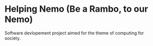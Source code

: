 # Helping Nemo (**Be a Rambo, to our Nemo**)
Software devlopement project aimed for the theme of computing for society.
